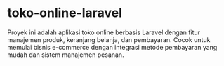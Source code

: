 # toko-online-laravel
Proyek ini adalah aplikasi toko online berbasis Laravel dengan fitur manajemen produk, keranjang belanja, dan pembayaran. Cocok untuk memulai bisnis e-commerce dengan integrasi metode pembayaran yang mudah dan sistem manajemen pesanan.
